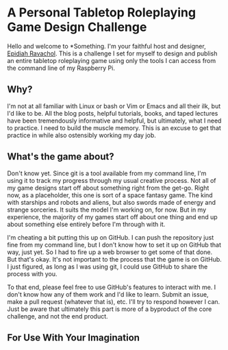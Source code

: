 # A Personal Tabletop Roleplaying Game Design Challenge
Hello and welcome to \*Something. I'm your faithful host and designer, [Epidiah Ravachol](www.dig1000holes.com). This is a challenge I set for myself to design and publish an entire tabletop roleplaying game using only the tools I can access from the command line of my Raspberry Pi.

## Why?
I'm not at all familiar with Linux or bash or Vim or Emacs and all their ilk, but I'd like to be. All the blog posts, helpful tutorials, books, and taped lectures have been tremendously informative and helpful, but ultimately, what I need to practice. I need to build the muscle memory. This is an excuse to get that practice in while also ostensibly working my day job.

## What's the game about?
Don't know yet. Since git is a tool available from my command line, I'm using it to track my progress through my usual creative process. Not all of my game designs start off about something right from the get-go. Right now, as a placeholder, this one is sort of a space fantasy game. The kind with starships and robots and aliens, but also swords made of energy and strange sorceries. It suits the model I'm working on, for now. But in my experience, the majority of my games start off about one thing and end up about something else entirely before I'm through with it.

I'm cheating a bit putting this up on GitHub. I can push the repository just fine from my command line, but I don't know how to set it up on GitHub that way, just yet. So I had to fire up a web browser to get some of that done. But that's okay. It's not important to the process that the game is on GitHub. I just figured, as long as I was using git, I could use GitHub to share the process with you.

To that end, please feel free to use GitHub's features to interact with me. I don't know how any of them work and I'd like to learn. Submit an issue, make a pull request (whatever that is), etc. I'll try to respond however I can. Just be aware that ultimately this part is more of a byproduct of the core challenge, and not the end product.

## For Use With Your Imagination
